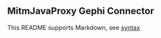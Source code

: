 ## MitmJavaProxy Gephi Connector

This README supports Markdown, see [syntax](https://help.github.com/articles/markdown-basics/)

